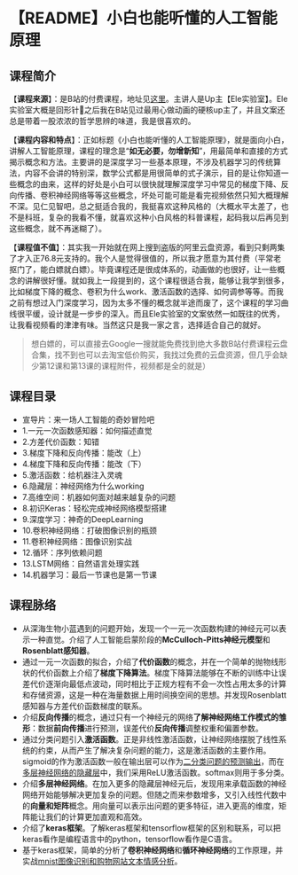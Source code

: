 # 【README】小白也能听懂的人工智能原理

## 课程简介

【**课程来源**】：是B站的付费课程，地址见[这里](https://www.bilibili.com/cheese/play/ep6173?csource=Hp_searchresult)。主讲人是Up主【Ele实验室】。Ele实验室大概是回形针📎之后我在B站见过最用心做动画的硬核up主了，并且文案还总是带着一股浓浓的哲学思辨的味道，我是很喜欢的。

【**课程内容和特点**】：正如标题《小白也能听懂的人工智能原理》，就是面向小白，讲解人工智能原理，课程的理念是“**如无必要，勿增新知**”，用最简单和直接的方式揭示概念和方法。主要讲的是深度学习一些基本原理，不涉及机器学习的传统算法，内容不会讲的特别深，数学公式都是用很简单的式子演示，目的是让你知道一些概念的由来，这样的好处是小白可以很快就理解深度学习中常见的梯度下降、反向传播、卷积神经网络等等这些概念，坏处可能可能是看完视频依然只知大概理解不深。见仁见智吧，总之挺适合我的，我挺喜欢这种风格的（大概水平太差了，也不是科班，复杂的我看不懂，就喜欢这种小白风格的科普课程，起码我以后再见到这些概念，就不再迷糊了）。

【**课程值不值**】：其实我一开始就在网上搜到盗版的阿里云盘资源，看到只剩两集了才入正76.8元支持的。我个人是觉得很值的，所以我才愿意为其付费（平常老抠门了，能白嫖就白嫖）。毕竟课程还是很成体系的，动画做的也很好，让一些概念的讲解很好懂。就如我上一段提到的，这个课程很适合我，能够让我学到很多，比如梯度下降的概念、卷积为什么work、激活函数的选择、如何调参等等。而我之前有想过入门深度学习，因为太多不懂的概念就半途而废了，这个课程的学习曲线很平缓，设计就是一步步的深入。而且Ele实验室的文案依然一如既往的优秀，让我看视频看的津津有味。当然这只是我一家之言，选择适合自己的就好。
> 想白嫖的，可以直接去Google一搜就能免费找到绝大多数B站付费课程云盘合集，找不到也可以去淘宝低价购买，我找过免费的云盘资源，但几乎会缺少第12课和第13课的课程附件，视频都是全的就是）

## 课程目录

* 宣导片：来一场人工智能的奇妙冒险吧
* 1.一元一次函数感知器：如何描述直觉
* 2.方差代价函数：知错
* 3.梯度下降和反向传播：能改（上）
* 4.梯度下降和反向传播：能改（下）
* 5.激活函数：给机器注入灵魂
* 6.隐藏层：神经网络为什么working
* 7.高维空间：机器如何面对越来越复杂的问题
* 8.初识Keras：轻松完成神经网络模型搭建
* 9.深度学习：神奇的DeepLearning
* 10.卷积神经网络：打破图像识别的瓶颈
* 11.卷积神经网络：图像识别实战
* 12.循环：序列依赖问题
* 13.LSTM网络：自然语言处理实践
* 14.机器学习：最后一节课也是第一节课

## 课程脉络

* 从深海生物小蓝遇到的问题开始，发现一个一元一次函数构建的神经元可以表示一种直觉。介绍了人工智能启蒙阶段的**McCulloch-Pitts神经元模型**和**Rosenblatt感知器**。
* 通过一元一次函数的拟合，介绍了**代价函数**的概念，并在一个简单的抛物线形状的代价函数上介绍了**梯度下降算法**。梯度下降算法能够在不断的训练中让误差代价逐渐向最低点波动，同时相比于正规方程有不会一次性占用太多的计算和存储资源，这是一种在海量数据上用时间换空间的思想。并发现Rosenblatt感知器与方差代价函数梯度的联系。
* 介绍**反向传播**的概念，通过只有一个神经元的网络**了解神经网络工作模式的雏形**：数据**前向传播**进行预测，误差代价**反向传播**调整权重和偏置参数。
* 通过分类问题引入**激活函数**。正是非线性激活函数，让神经网络摆脱了线性系统的约束，从而产生了解决复杂问题的能力，这是激活函数的主要作用。sigmoid的作为激活函数一般在输出层可以作为<u>二分类问题的预测输出</u>，而在<u>多层神经网络的隐藏层</u>中，我们采用ReLU激活函数。softmax则用于多分类。
* 介绍**多层神经网络**。在加入更多的隐藏层神经元后，发现用来承载函数的神经网络开始能够解决更加复杂的问题。但随之而来参数增多，又引入线性代数中的**向量和矩阵**概念。用向量可以表示出问题的更多特征，进入更高的维度，矩阵能让我们的计算更加直观和高效。
* 介绍了**keras框架**。了解keras框架和tensorflow框架的区别和联系，可以把keras看作是编程语言中的python，tensorflow看作是C语言。
* 基于keras框架，简单的分析了**卷积神经网络**和**循环神经网络**的工作原理，并实战<u>mnist图像识别和购物网站文本情感分析</u>。